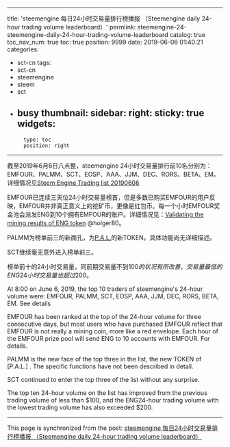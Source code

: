 
---
title: 'steemengine 每日24小时交易量排行榜播报 （Steemengine daily 24-hour trading volume leaderboard）'
permlink: steemengine-24-steemengine-daily-24-hour-trading-volume-leaderboard
catalog: true
toc_nav_num: true
toc: true
position: 9999
date: 2019-06-06 01:40:21
categories:
- sct-cn
tags:
- sct-cn
- steemengine
- steem
- sct
- busy
thumbnail: 
sidebar:
    right:
        sticky: true
widgets:
    -
        type: toc
        position: right
---


截至2019年6月6日八点整，steemengine 24小时交易量排行前10名分别为：EMFOUR、PALMM、SCT、EOSP、AAA、JJM、DEC、RORS、BETA、EM。详细情况见[Steem Engine Trading list 20190606](https://busy.org/@m18207319997/steemenginetradinglist20190606-7c770ct7s1)

EMFOUR已连续三天位24小时交易量榜首，但是多数已购买EMFOUR的用户反映，EMFOUR并非真正意义上的挖矿币，更像是红包币。每一个小时EMFOUR奖金池会派发ENG到10个拥有EMFOUR的账户。详细情况见：[Validating the mining results of ENG token](https://busy.org/@holger80/validating-the-mining-results-of-eng-token) @holger80。

PALMM为榜单前三的新面孔，为[P.A.L.](http://minnowsupportproject.org/)的新TOKEN。具体功能尚无详细描述。

SCT继续毫无意外进入榜单前三。

榜单前十的24小时交易量，同前期交易量不到$100的状况有所改善，交易量最低的ENG24小时交易量也超过$200。

At 8:00 on June 6, 2019, the top 10 traders of steemengine's 24-hour volume were: EMFOUR, PALMM, SCT, EOSP, AAA, JJM, DEC, RORS, BETA, EM. See details

EMFOUR has been ranked at the top of the 24-hour  volume for three consecutive days, but most users who have purchased EMFOUR reflect that EMFOUR is not really a mining coin, more like a red envelope. Each hour of the EMFOUR prize pool will send ENG to 10 accounts with EMFOUR. For details.

PALMM is the new face of the top three in the list, the new TOKEN of [P.A.L.] . The specific functions have not been described in detail.

SCT continued to enter the top three of the list without any surprise.

The top ten 24-hour  volume on the list has improved from the previous trading volume of less than $100, and the ENG24-hour trading volume with the lowest trading volume has also exceeded $200.

- - -

This page is synchronized from the post: [steemengine 每日24小时交易量排行榜播报 （Steemengine daily 24-hour trading volume leaderboard）](https://steemit.com/@m18207319997/steemengine-24-steemengine-daily-24-hour-trading-volume-leaderboard)
